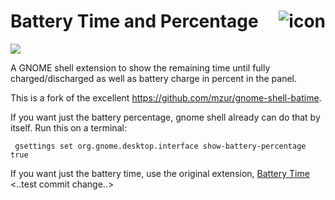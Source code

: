 # Battery Time and Percentage <img src="panel.png" align="right" alt="icon">

[<img src="https://raw.githubusercontent.com/luispabon/gnome-shell-battery-time-and-percentage/master/panel.png?sanitize=true">](https://extensions.gnome.org/extension/1771/battery-percentage-and-time/)

A GNOME shell extension to show the remaining time until fully charged/discharged as well as battery charge in percent in the panel.

This is a fork of the excellent https://github.com/mzur/gnome-shell-batime.

If you want just the battery percentage, gnome shell already can do that by itself. Run this on a terminal:
```
 gsettings set org.gnome.desktop.interface show-battery-percentage true
```

If you want just the battery time, use the original extension, [Battery Time](https://extensions.gnome.org/extension/1475/battery-time/)
<..test commit change..>
